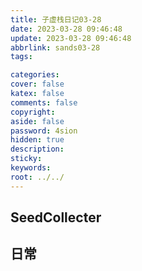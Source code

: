 ```yaml
---
title: 子虚栈日记03-28
date: 2023-03-28 09:46:48
update: 2023-03-28 09:46:48
abbrlink: sands03-28
tags:

categories:
cover: false
katex: false
comments: false
copyright:
aside: false
password: 4sion
hidden: true
description: 
sticky: 
keywords:
root: ../../
---
```


## SeedCollecter


## 日常
